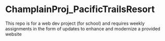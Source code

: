 # ChamplainProj_PacificTrailsResort
This repo is for a web dev project (for school) and requires weekly assignments in the form of updates to enhance and modernize a provided website
